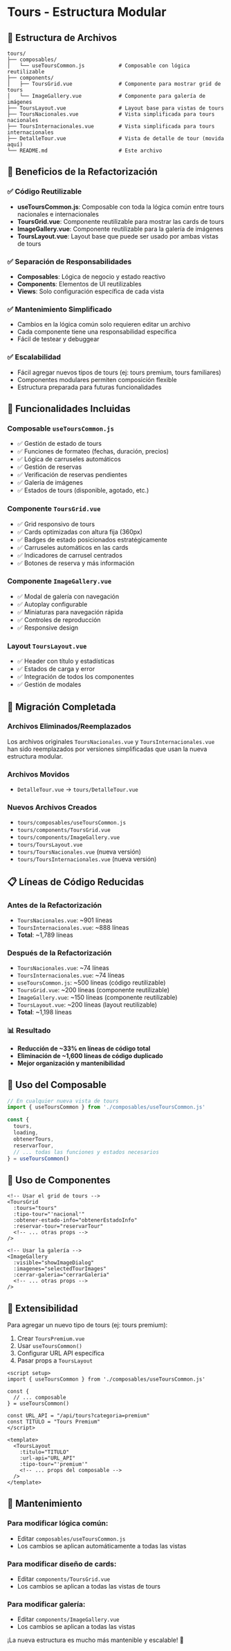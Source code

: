 # Tours - Estructura Modular

## 📁 Estructura de Archivos

```
tours/
├── composables/
│   └── useToursCommon.js           # Composable con lógica reutilizable
├── components/
│   ├── ToursGrid.vue               # Componente para mostrar grid de tours
│   └── ImageGallery.vue            # Componente para galería de imágenes
├── ToursLayout.vue                 # Layout base para vistas de tours
├── ToursNacionales.vue             # Vista simplificada para tours nacionales
├── ToursInternacionales.vue        # Vista simplificada para tours internacionales
├── DetalleTour.vue                 # Vista de detalle de tour (movida aquí)
└── README.md                       # Este archivo
```

## 🎯 Beneficios de la Refactorización

### ✅ Código Reutilizable
- **useToursCommon.js**: Composable con toda la lógica común entre tours nacionales e internacionales
- **ToursGrid.vue**: Componente reutilizable para mostrar las cards de tours
- **ImageGallery.vue**: Componente reutilizable para la galería de imágenes
- **ToursLayout.vue**: Layout base que puede ser usado por ambas vistas de tours

### ✅ Separación de Responsabilidades
- **Composables**: Lógica de negocio y estado reactivo
- **Components**: Elementos de UI reutilizables  
- **Views**: Solo configuración específica de cada vista

### ✅ Mantenimiento Simplificado
- Cambios en la lógica común solo requieren editar un archivo
- Cada componente tiene una responsabilidad específica
- Fácil de testear y debuggear

### ✅ Escalabilidad
- Fácil agregar nuevos tipos de tours (ej: tours premium, tours familiares)
- Componentes modulares permiten composición flexible
- Estructura preparada para futuras funcionalidades

## 🔧 Funcionalidades Incluidas

### Composable `useToursCommon.js`
- ✅ Gestión de estado de tours
- ✅ Funciones de formateo (fechas, duración, precios)
- ✅ Lógica de carruseles automáticos
- ✅ Gestión de reservas
- ✅ Verificación de reservas pendientes
- ✅ Galería de imágenes
- ✅ Estados de tours (disponible, agotado, etc.)

### Componente `ToursGrid.vue`
- ✅ Grid responsivo de tours
- ✅ Cards optimizadas con altura fija (360px)
- ✅ Badges de estado posicionados estratégicamente
- ✅ Carruseles automáticos en las cards
- ✅ Indicadores de carrusel centrados
- ✅ Botones de reserva y más información

### Componente `ImageGallery.vue`
- ✅ Modal de galería con navegación
- ✅ Autoplay configurable
- ✅ Miniaturas para navegación rápida
- ✅ Controles de reproducción
- ✅ Responsive design

### Layout `ToursLayout.vue`
- ✅ Header con título y estadísticas
- ✅ Estados de carga y error
- ✅ Integración de todos los componentes
- ✅ Gestión de modales

## 🚀 Migración Completada

### Archivos Eliminados/Reemplazados
Los archivos originales `ToursNacionales.vue` y `ToursInternacionales.vue` han sido reemplazados por versiones simplificadas que usan la nueva estructura modular.

### Archivos Movidos
- `DetalleTour.vue` → `tours/DetalleTour.vue`

### Nuevos Archivos Creados
- `tours/composables/useToursCommon.js`
- `tours/components/ToursGrid.vue` 
- `tours/components/ImageGallery.vue`
- `tours/ToursLayout.vue`
- `tours/ToursNacionales.vue` (nueva versión)
- `tours/ToursInternacionales.vue` (nueva versión)

## 📋 Líneas de Código Reducidas

### Antes de la Refactorización
- `ToursNacionales.vue`: ~901 líneas
- `ToursInternacionales.vue`: ~888 líneas
- **Total**: ~1,789 líneas

### Después de la Refactorización
- `ToursNacionales.vue`: ~74 líneas
- `ToursInternacionales.vue`: ~74 líneas
- `useToursCommon.js`: ~500 líneas (código reutilizable)
- `ToursGrid.vue`: ~200 líneas (componente reutilizable)
- `ImageGallery.vue`: ~150 líneas (componente reutilizable)
- `ToursLayout.vue`: ~200 líneas (layout reutilizable)
- **Total**: ~1,198 líneas

### 📊 Resultado
- **Reducción de ~33% en líneas de código total**
- **Eliminación de ~1,600 líneas de código duplicado**
- **Mejor organización y mantenibilidad**

## 🔄 Uso del Composable

```javascript
// En cualquier nueva vista de tours
import { useToursCommon } from './composables/useToursCommon.js'

const {
  tours,
  loading,
  obtenerTours,
  reservarTour,
  // ... todas las funciones y estados necesarios
} = useToursCommon()
```

## 🎨 Uso de Componentes

```vue
<!-- Usar el grid de tours -->
<ToursGrid
  :tours="tours"
  :tipo-tour="'nacional'"
  :obtener-estado-info="obtenerEstadoInfo"
  :reservar-tour="reservarTour"
  <!-- ... otras props -->
/>

<!-- Usar la galería -->
<ImageGallery
  :visible="showImageDialog"
  :imagenes="selectedTourImages"
  :cerrar-galeria="cerrarGaleria"
  <!-- ... otras props -->
/>
```

## 🚀 Extensibilidad

Para agregar un nuevo tipo de tours (ej: tours premium):

1. Crear `ToursPremium.vue`
2. Usar `useToursCommon()` 
3. Configurar URL API específica
4. Pasar props a `ToursLayout`

```vue
<script setup>
import { useToursCommon } from './composables/useToursCommon.js'

const {
  // ... composable
} = useToursCommon()

const URL_API = "/api/tours?categoria=premium"
const TITULO = "Tours Premium"
</script>

<template>
  <ToursLayout
    :titulo="TITULO"
    :url-api="URL_API"
    :tipo-tour="'premium'"
    <!-- ... props del composable -->
  />
</template>
```

## 🔧 Mantenimiento

### Para modificar lógica común:
- Editar `composables/useToursCommon.js`
- Los cambios se aplican automáticamente a todas las vistas

### Para modificar diseño de cards:
- Editar `components/ToursGrid.vue`
- Los cambios se aplican a todas las vistas de tours

### Para modificar galería:
- Editar `components/ImageGallery.vue`
- Los cambios se aplican a todas las vistas

¡La nueva estructura es mucho más mantenible y escalable! 🎉

